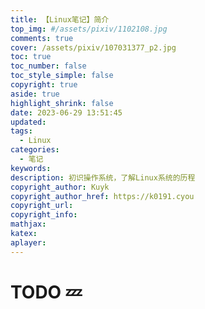```yaml
---
title: 【Linux笔记】简介
top_img: #/assets/pixiv/1102108.jpg
comments: true
cover: /assets/pixiv/107031377_p2.jpg
toc: true
toc_number: false
toc_style_simple: false
copyright: true
aside: true
highlight_shrink: false
date: 2023-06-29 13:51:45
updated:
tags:
  - Linux
categories:
  - 笔记
keywords:
description: 初识操作系统，了解Linux系统的历程
copyright_author: Kuyk
copyright_author_href: https://k0191.cyou
copyright_url:
copyright_info:
mathjax:
katex:
aplayer:
---
```


# TODO 💤
